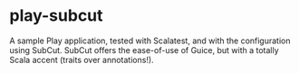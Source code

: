 play-subcut
===========

A sample Play application, tested with Scalatest, and with the configuration using SubCut.
SubCut offers the ease-of-use of Guice, but with a totally Scala accent (traits over annotations!).
